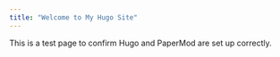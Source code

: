 ```yaml
---
title: "Welcome to My Hugo Site"
---
```


This is a test page to confirm Hugo and PaperMod are set up correctly.